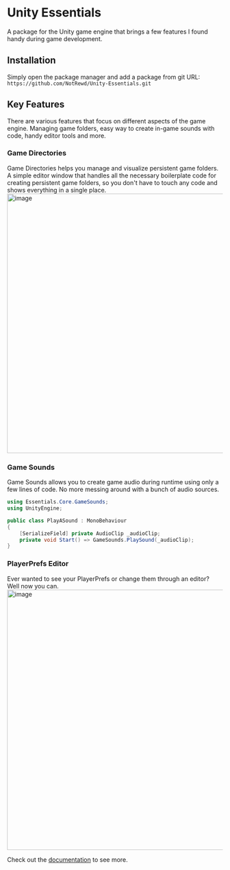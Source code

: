 # Unity Essentials
A package for the Unity game engine that brings a few features I found handy during game development.

## Installation
Simply open the package manager and add a package from git URL: ``https://github.com/NotRewd/Unity-Essentials.git``

## Key Features
There are various features that focus on different aspects of the game engine. Managing game folders, easy way to create in-game sounds with code, handy editor tools and more.

### Game Directories
Game Directories helps you manage and visualize persistent game folders.
A simple editor window that handles all the necessary boilerplate code for creating persistent game folders, so you don't have to touch any code and shows everything in a single place.
<br />
<img width="606" alt="image" src="https://github.com/NotRewd/Unity-Essentials/assets/48103943/fa82757c-09b3-4a09-955f-e0aceccf1936">

### Game Sounds
<p>Game Sounds allows you to create game audio during runtime using only a few lines of code. No more messing around with a bunch of audio sources.</p>

```cs
using Essentials.Core.GameSounds;
using UnityEngine;

public class PlayASound : MonoBehaviour
{
    [SerializeField] private AudioClip _audioClip;
    private void Start() => GameSounds.PlaySound(_audioClip);
}
```

### PlayerPrefs Editor
Ever wanted to see your PlayerPrefs or change them through an editor? Well now you can.
<img width="608" alt="image" src="https://github.com/NotRewd/Unity-Essentials/assets/48103943/e24d1de9-c434-42aa-a511-414eebc8ace6">

Check out the [documentation](https://github.com/NotRewd/Unity-Essentials/wiki) to see more.
